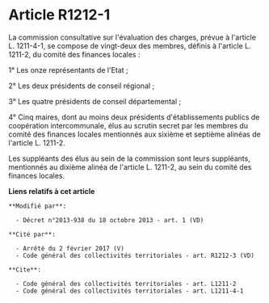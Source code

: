 # Article R1212-1

La commission consultative sur l'évaluation des charges, prévue à l'article L. 1211-4-1, se compose de vingt-deux des
membres, définis à l'article L. 1211-2, du comité des finances locales : 

1° Les onze représentants de l'Etat ; 

2° Les deux présidents de conseil régional ; 

3° Les quatre présidents de conseil départemental ; 

4° Cinq maires, dont au moins deux présidents d'établissements publics de coopération intercommunale, élus au scrutin secret
par les membres du comité des finances locales mentionnés aux sixième et septième alinéas de l'article L. 1211-2. 

Les suppléants des élus au sein de la commission sont leurs suppléants, mentionnés au dixième alinéa de l'article L. 1211-2,
au sein du comité des finances locales.

**Liens relatifs à cet article**

	**Modifié par**:

	  - Décret n°2013-938 du 18 octobre 2013 - art. 1 (VD)

	**Cité par**:

	  - Arrêté du 2 février 2017 (V)
	  - Code général des collectivités territoriales - art. R1212-3 (VD)

	**Cite**:

	  - Code général des collectivités territoriales - art. L1211-2
	  - Code général des collectivités territoriales - art. L1211-4-1
